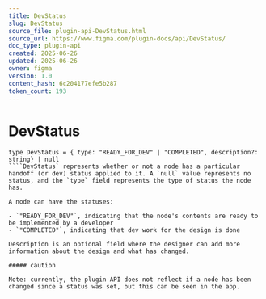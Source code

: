 ```yaml
---
title: DevStatus
slug: DevStatus
source_file: plugin-api-DevStatus.html
source_url: https://www.figma.com/plugin-docs/api/DevStatus/
doc_type: plugin-api
created: 2025-06-26
updated: 2025-06-26
owner: figma
version: 1.0
content_hash: 6c204177efe5b287
token_count: 193
---
```

# DevStatus

```
type DevStatus = { type: "READY_FOR_DEV" | "COMPLETED", description?: string} | null
````DevStatus` represents whether or not a node has a particular handoff (or dev) status applied to it. A `null` value represents no status, and the `type` field represents the type of status the node has.

A node can have the statuses:

- `"READY_FOR_DEV"`, indicating that the node's contents are ready to be implemented by a developer
- `"COMPLETED"`, indicating that dev work for the design is done

Description is an optional field where the designer can add more information about the design and what has changed.

##### caution

Note: currently, the plugin API does not reflect if a node has been changed since a status was set, but this can be seen in the app.